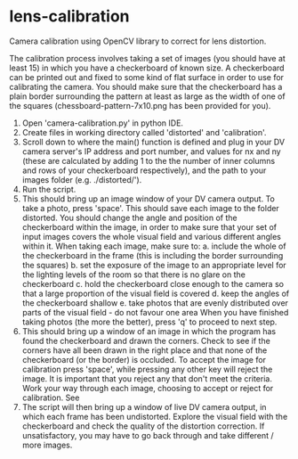 # lens-calibration
Camera calibration using OpenCV library to correct for lens distortion.

The calibration process involves taking a set of images (you should have at least 15) in which you have a checkerboard of known size. A checkerboard can be printed out and fixed to some kind of flat surface in order to use for calibrating the camera. You should make sure that the checkerboard has a plain border surrounding the pattern at least as large as the width of one of the squares (chessboard-pattern-7x10.png has been provided for you).

1. Open 'camera-calibration.py' in python IDE.
2. Create files in working directory called 'distorted' and 'calibration'.
3. Scroll down to where the main() function is defined and plug in your DV camera server's IP address and port number, and values for nx and ny (these are calculated by adding 1 to the the number of inner columns and rows of your checkerboard respectively), and the path to your images folder (e.g. ./distorted/').
4. Run the script.
5. This should bring up an image window of your DV camera output. To take a photo, press 'space'. This should save each image to the folder distorted. You should change the angle and position of the checkerboard within the image, in order to make sure that your set of input images covers the whole visual field and various different angles within it. When taking each image, make sure to:
  a. include the whole of the checkerboard in the frame (this is including the border surrounding the squares)
  b. set the exposure of the image to an appropriate level for the lighting levels of the room so that there is no glare on the checkerboard
  c. hold the checkerboard close enough to the camera so that a large proportion of the visual field is covered
  d. keep the angles of the checkerboard shallow
  e. take photos that are evenly distributed over parts of the visual field - do not favour one area
When you have finished taking photos (the more the better), press 'q' to proceed to next step.
7. This should bring up a window of an image in which the program has found the checkerboard and drawn the corners. Check to see if the corners have all been drawn in the right place and that none of the checkerboard (or the border) is occluded. To accept the image for calibration press 'space', while pressing any other key will reject the image. It is important that you reject any that don't meet the criteria. Work your way through each image, choosing to accept or reject for calibration. See 
8. The script will then bring up a window of live DV camera output, in which each frame has been undistorted. Explore the visual field with the checkerboard and check the quality of the distortion correction. If unsatisfactory, you may have to go back through and take different / more images.

